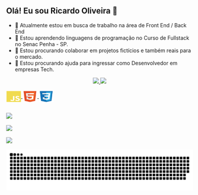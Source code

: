 ## Olá! Eu sou Ricardo Oliveira 👋

- 🔭 Atualmente estou em busca de trabalho na área de  Front End / Back End
- 🌱 Estou aprendendo linguagens de programação no Curso de Fullstack no Senac Penha - SP.
- 👯 Estou procurando colaborar em projetos fictícios e também reais para o mercado.
- 🤔 Estou procurando ajuda para ingressar como Desenvolvedor em empresas Tech.

<div align="center">
  <a href="https://github.com/ricardooliveira-job">
  <img height="180em" src="https://github-readme-stats.vercel.app/api?username=ricardooliveira-job&show_icons=true&theme=dracula&include_all_commits=true&count_private=true"/>
  <img height="180em" src="https://github-readme-stats.vercel.app/api/top-langs/?username=ricardooliveirajob&layout=compact&langs_count=7&theme=dracula"/>
</div>
<div style="display: inline_block"><br>
  <img align="center" alt="Rafa-Js" height="30" width="40" src="https://raw.githubusercontent.com/devicons/devicon/master/icons/javascript/javascript-plain.svg">
  
  
  <img align="center" alt="Rafa-HTML" height="30" width="40" src="https://raw.githubusercontent.com/devicons/devicon/master/icons/html5/html5-original.svg">
  <img align="center" alt="Rafa-CSS" height="30" width="40" src="https://raw.githubusercontent.com/devicons/devicon/master/icons/css3/css3-original.svg">
  
  
  
  
  ##
  
 <div> 
 
  <a href="https://instagram.com/rafaballerini" target="_blank"><img src="https://img.shields.io/badge/-Instagram-%23E4405F?style=for-the-badge&logo=instagram&logoColor=white" target="_blank"></a>
  
  
  <a href = "mailto:contatorafaballerini@gmail.com"><img src="https://img.shields.io/badge/-Gmail-%23333?style=for-the-badge&logo=gmail&logoColor=white" target="_blank"></a>
   
  <a href="https://www.linkedin.com/in/rafaella-ballerini-45875016a" target="_blank"><img src="https://img.shields.io/badge/-LinkedIn-%230077B5?style=for-the-badge&logo=linkedin&logoColor=white" target="_blank"></a> 
 
  ![Snake animation](https://github.com/ricardooliveira-job/ricardooliveira-job/blob/output/github-contribution-grid-snake.svg)
 
</div>
